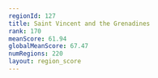 ```yaml
---
regionId: 127
title: Saint Vincent and the Grenadines
rank: 170
meanScore: 61.94
globalMeanScore: 67.47
numRegions: 220
layout: region_score
---
```

